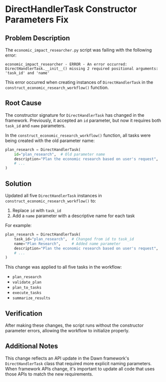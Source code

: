 # DirectHandlerTask Constructor Parameters Fix

## Problem Description

The `economic_impact_researcher.py` script was failing with the following error:

```
economic_impact_researcher - ERROR - An error occurred: DirectHandlerTask.__init__() missing 2 required positional arguments: 'task_id' and 'name'
```

This error occurred when creating instances of `DirectHandlerTask` in the `construct_economic_research_workflow()` function.

## Root Cause

The constructor signature for `DirectHandlerTask` has changed in the framework. Previously, it accepted an `id` parameter, but now it requires both `task_id` and `name` parameters.

In the `construct_economic_research_workflow()` function, all tasks were being created with the old parameter name:

```python
plan_research = DirectHandlerTask(
    id="plan_research",  # Old parameter name
    description="Plan the economic research based on user's request",
    # ...
)
```

## Solution

Updated all five `DirectHandlerTask` instances in `construct_economic_research_workflow()` to:

1. Replace `id` with `task_id`
2. Add a `name` parameter with a descriptive name for each task

For example:

```python
plan_research = DirectHandlerTask(
    task_id="plan_research",  # Changed from id to task_id
    name="Plan Research",     # Added name parameter
    description="Plan the economic research based on user's request",
    # ...
)
```

This change was applied to all five tasks in the workflow:
- `plan_research`
- `validate_plan`
- `plan_to_tasks`
- `execute_tasks`
- `summarize_results`

## Verification

After making these changes, the script runs without the constructor parameter errors, allowing the workflow to initialize properly.

## Additional Notes

This change reflects an API update in the Dawn framework's `DirectHandlerTask` class that required more explicit naming parameters. When framework APIs change, it's important to update all code that uses those APIs to match the new requirements. 